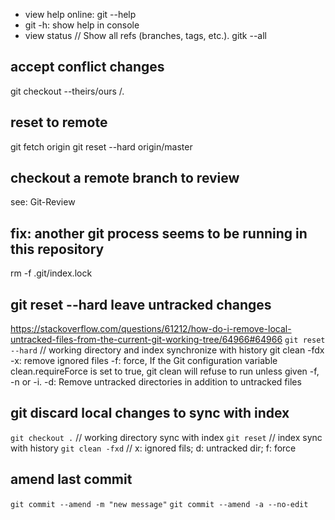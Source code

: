 * view help online: git <cmd> --help
* git <cmd> -h: show help in console
* view status
// Show all refs (branches, tags, etc.).
gitk --all


## accept conflict changes
git checkout --theirs/ours <file>/.

## reset to remote
git fetch origin
git reset --hard origin/master

## checkout a remote branch to review
see: Git-Review

## fix: another git process seems to be running in this repository
rm -f .git/index.lock

## git reset --hard leave untracked changes
https://stackoverflow.com/questions/61212/how-do-i-remove-local-untracked-files-from-the-current-git-working-tree/64966#64966
`git reset --hard` // working directory and index synchronize with history
git clean -fdx
-x: remove ignored files
-f: force, If the Git configuration variable clean.requireForce is set to true, git clean will refuse to run unless given -f, -n or -i.
-d: Remove untracked directories in addition to untracked files

## git discard local changes to sync with index
`git checkout .` // working directory sync with index
`git reset` // index sync with history
`git clean -fxd` // x: ignored fils; d: untracked dir; f: force

## amend last commit
`git commit --amend -m "new message"`
`git commit --amend -a --no-edit`


